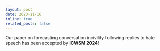 ```yaml
---
layout: post
date: 2023-11-16 
inline: true
related_posts: false
---
```


Our paper on forecasting conversation incivility following replies to hate speech has been accepted by **ICWSM 2024**! 